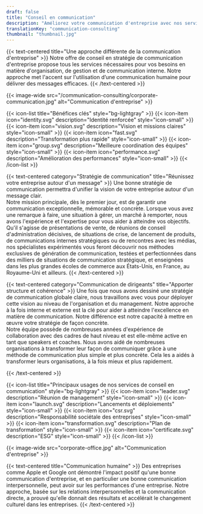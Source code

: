 ```yaml
---
draft: false
title: "Conseil en communication"
description: "Améliorez votre communication d'entreprise avec nos services de conseil."
translationKey: "communication-consulting"
thumbnail: "thumbnail.jpg"
---
```


{{< text-centered title="Une approche différente de la communication d'entreprise" >}}
Notre offre de conseil en stratégie de communication d'entreprise propose tous les services nécessaires pour vos besoins en matière d'organisation, de gestion et de communication interne. Notre approche met l'accent sur l'utilisation d’une communication humaine pour délivrer des messages efficaces.
{{< /text-centered >}}

{{< image-wide src="/communication-consulting/corporate-communication.jpg" alt="Communication d'entreprise" >}}

{{< icon-list title="Bénéfices clés" style="bg-lightgray" >}}
	{{< icon-item icon="identity.svg" description="Identité renforcée" style="icon-small" >}}
	{{< icon-item icon="vision.svg" description="Vision et missions claires" style="icon-small" >}}
	{{< icon-item icon="fast.svg" description="Transformation plus rapide" style="icon-small" >}}
	{{< icon-item icon="group.svg" description="Meilleure coordination des équipes" style="icon-small" >}}
	{{< icon-item icon="performance.svg" description="Amélioration des performances" style="icon-small" >}}
{{< /icon-list >}}

{{< text-centered category="Stratégie de communication" title="Réunissez votre entreprise autour d'un message" >}}
Une bonne stratégie de communication permettra d'unifier la vision de votre entreprise autour d'un message clair.<br>Notre mission principale, dès le premier jour, est de garantir une communication exceptionnelle, mémorable et concrète. Lorsque vous avez une remarque à faire, une situation à gérer, un marché à remporter, nous avons l'expérience et l'expertise pour vous aider à atteindre vos objectifs.<br>Qu'il s'agisse de présentations de vente, de réunions de conseil d'administration décisives, de situations de crise, de lancement de produits, de communications internes stratégiques ou de rencontres avec les médias, nos spécialistes expérimentés vous feront découvrir nos méthodes exclusives de génération de communication, testées et perfectionnées dans des milliers de situations de communication stratégique, et enseignées dans les plus grandes écoles de commerce aux États-Unis, en France, au Royaume-Uni et ailleurs.
{{< /text-centered >}}

{{< text-centered category="Communication de dirigeants" title="Apporter structure et cohérence" >}}
Une fois que nous avons dessiné une stratégie de communication globale claire, nous travaillons avec vous pour déployer cette vision au niveau de l'organisation et du management. Notre approche à la fois interne et externe est la clé pour aider à atteindre l'excellence en matière de communication. Notre différence est notre capacité à mettre en œuvre votre stratégie de façon concrète.<br>Notre équipe possède de nombreuses années d'expérience de collaboration avec des cadres de haut niveau et est elle-même active en tant que speakers et coaches. Nous avons aidé de nombreuses organisations à transformer leur façon de communiquer grâce à une méthode de communication plus simple et plus concrète. Cela les a aidés à transformer leurs organisations, à la fois mieux et plus rapidement.

{{< /text-centered >}}
 
{{< icon-list title="Principaux usages de nos services de conseil en communication" style="bg-lightgray" >}}
	{{< icon-item icon="leader.svg" description="Réunion de management" style="icon-small" >}}
	{{< icon-item icon="launch.svg" description="Lancements et déploiements" style="icon-small" >}}
	{{< icon-item icon="csr.svg" description="Responsabilité sociétale des entreprises" style="icon-small" >}}
	{{< icon-item icon="transformation.svg" description="Plan de transformation" style="icon-small" >}}
	{{< icon-item icon="certificate.svg" description="ESG" style="icon-small" >}}
{{< /icon-list >}}

{{< image-wide src="corporate-office.jpg" alt="Communication d'entreprise" >}}

{{< text-centered title="Communication humaine" >}}
Des entreprises comme Apple et Google ont démontré l'impact positif qu'une bonne communication d'entreprise, et en particulier une bonne communication interpersonnelle, peut avoir sur les performances d'une entreprise. Notre approche, basée sur les relations interpersonnelles et la communication directe, a prouvé qu'elle donnait des résultats et accélérait le changement culturel dans les entreprises.
{{< /text-centered >}}
